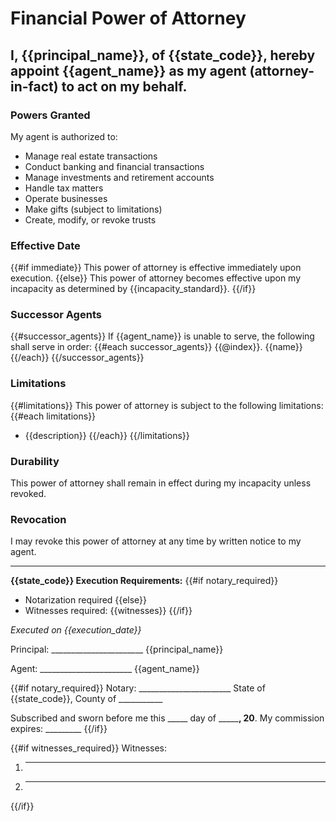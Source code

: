 # Financial Power of Attorney

## I, {{principal_name}}, of {{state_code}}, hereby appoint {{agent_name}} as my agent (attorney-in-fact) to act on my behalf.

### Powers Granted
My agent is authorized to:
- Manage real estate transactions
- Conduct banking and financial transactions  
- Manage investments and retirement accounts
- Handle tax matters
- Operate businesses
- Make gifts (subject to limitations)
- Create, modify, or revoke trusts

### Effective Date
{{#if immediate}}
This power of attorney is effective immediately upon execution.
{{else}}
This power of attorney becomes effective upon my incapacity as determined by {{incapacity_standard}}.
{{/if}}

### Successor Agents
{{#successor_agents}}
If {{agent_name}} is unable to serve, the following shall serve in order:
{{#each successor_agents}}
{{@index}}. {{name}}
{{/each}}
{{/successor_agents}}

### Limitations
{{#limitations}}
This power of attorney is subject to the following limitations:
{{#each limitations}}
- {{description}}
{{/each}}
{{/limitations}}

### Durability
This power of attorney shall remain in effect during my incapacity unless revoked.

### Revocation
I may revoke this power of attorney at any time by written notice to my agent.

---
**{{state_code}} Execution Requirements:**
{{#if notary_required}}
- Notarization required
{{else}}
- Witnesses required: {{witnesses}}
{{/if}}

*Executed on {{execution_date}}*

Principal: _______________________
{{principal_name}}

Agent: _______________________
{{agent_name}}

{{#if notary_required}}
Notary: _______________________
State of {{state_code}}, County of ___________

Subscribed and sworn before me this _____ day of _______, 20__.
My commission expires: _________
{{/if}}

{{#if witnesses_required}}
Witnesses:
1. _______________________ 
2. _______________________
{{/if}}